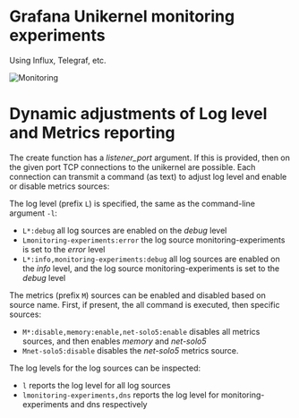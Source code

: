 # Grafana Unikernel monitoring experiments

Using Influx, Telegraf, etc.

![Monitoring](https://raw.githubusercontent.com/roburio/monitoring-experiments/master/one.png)

# Dynamic adjustments of Log level and Metrics reporting

The create function has a *listener_port* argument. If this is provided, then
on the given port TCP connections to the unikernel are possible. Each connection
can transmit a command (as text) to adjust log level and enable or disable
metrics sources:

The log level (prefix `L`) is specified, the same as the command-line argument `-l`:
- `L*:debug` all log sources are enabled on the *debug* level
- `Lmonitoring-experiments:error` the log source monitoring-experiments is set to the *error* level
- `L*:info,monitoring-experiments:debug` all log sources are enabled on the *info* level, and the log source monitoring-experiments is set to the *debug* level

The metrics (prefix `M`) sources can be enabled and disabled based on source name.
First, if present, the all command is executed, then specific sources:
- `M*:disable,memory:enable,net-solo5:enable` disables all metrics sources, and then enables *memory* and *net-solo5*
- `Mnet-solo5:disable` disables the *net-solo5* metrics source.

The log levels for the log sources can be inspected:
- `l` reports the log level for all log sources
- `lmonitoring-experiments,dns` reports the log level for monitoring-experiments and dns respectively
